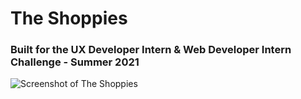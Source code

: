 # The Shoppies

### Built for the UX Developer Intern & Web Developer Intern Challenge - Summer 2021

![Screenshot of The Shoppies](https://i.imgur.com/F41c4uS.png)
